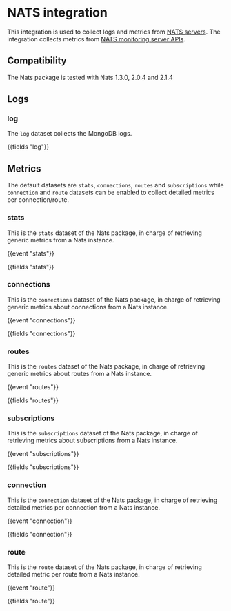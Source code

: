 # NATS integration

This integration is used to collect logs and metrics from [NATS servers](https://nats.io/).
The integration collects metrics from [NATS monitoring server APIs](https://nats.io/documentation/managing_the_server/monitoring/).


## Compatibility

The Nats package is tested with Nats 1.3.0, 2.0.4 and 2.1.4

## Logs

### log

The `log` dataset collects the MongoDB logs.

{{fields "log"}}

## Metrics

The default datasets are `stats`, `connections`, `routes` and `subscriptions` while `connection` and `route`
datasets can be enabled to collect detailed metrics per connection/route.

### stats

This is the `stats` dataset of the Nats package, in charge of retrieving generic
metrics from a Nats instance.


{{event "stats"}}

{{fields "stats"}}

### connections

This is the `connections` dataset of the Nats package, in charge of retrieving generic
metrics about connections from a Nats instance.

{{event "connections"}}

{{fields "connections"}}

### routes

This is the `routes` dataset of the Nats package, in charge of retrieving generic
metrics about routes from a Nats instance.

{{event "routes"}}

{{fields "routes"}}

### subscriptions

This is the `subscriptions` dataset of the Nats package, in charge of retrieving
metrics about subscriptions from a Nats instance.

{{event "subscriptions"}}

{{fields "subscriptions"}}

### connection

This is the `connection` dataset of the Nats package, in charge of retrieving detailed
metrics per connection from a Nats instance.

{{event "connection"}}

{{fields "connection"}}

### route

This is the `route` dataset of the Nats package, in charge of retrieving detailed
metric per route from a Nats instance.

{{event "route"}}

{{fields "route"}}
